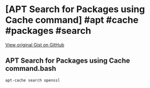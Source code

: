 # [APT Search for Packages using Cache command] #apt #cache #packages #search

[View original Gist on GitHub](https://gist.github.com/Integralist/a096c0fae0fc8061eefb17eb79e13717)

## APT Search for Packages using Cache command.bash

```shell
apt-cache search openssl
```

